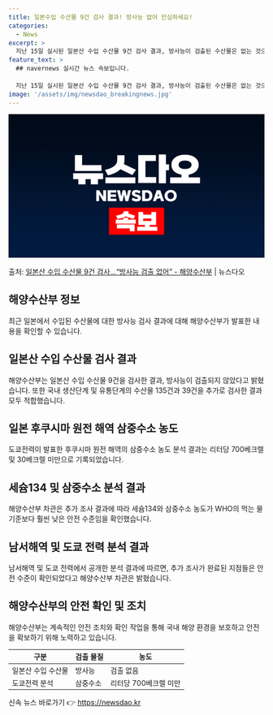 ```yaml
---
title: 일본수입 수산물 9건 검사 결과! 방사능 없어 안심하세요!
categories:
  - News
excerpt: >
  지난 15일 실시된 일본산 수입 수산물 9건 검사 결과, 방사능이 검출된 수산물은 없는 것으로 조사됐다. 또…
feature_text: >
  ## navernews 실시간 뉴스 속보입니다.

  지난 15일 실시된 일본산 수입 수산물 9건 검사 결과, 방사능이 검출된 수산물은 없는 것으로 조사됐다. 또…
image: '/assets/img/newsdao_breakingnews.jpg'
---
```


![뉴스다오 속보](/assets/img/newsdao_breakingnews.jpg)

<p>출처: <a href="https://newsdao.kr/3604" rel="dofollow">일본산 수입 수산물 9건 검사…“방사능 검출 없어” - 해양수산부</a> | 뉴스다오</p>

<h2 data-ke-size="size26">해양수산부 정보</h2>
<p data-ke-size="size16">최근 일본에서 수입된 수산물에 대한 방사능 검사 결과에 대해 해양수산부가 발표한 내용을 확인할 수 있습니다.</p>

<h2 data-ke-size="size26">일본산 수입 수산물 검사 결과</h2>
<p data-ke-size="size16">해양수산부는 일본산 수입 수산물 9건을 검사한 결과, 방사능이 검출되지 않았다고 밝혔습니다. 또한 국내 생산단계 및 유통단계의 수산물 135건과 39건을 추가로 검사한 결과 모두 적합했습니다.</p>

<h2 data-ke-size="size26">일본 후쿠시마 원전 해역 삼중수소 농도</h2>
<p data-ke-size="size16">도쿄전력이 발표한 후쿠시마 원전 해역의 삼중수소 농도 분석 결과는 리터당 700베크렐 및 30베크렐 미만으로 기록되었습니다.</p>

<h2 data-ke-size="size26">세슘134 및 삼중수소 분석 결과</h2>
<p data-ke-size="size16">해양수산부 차관은 추가 조사 결과에 따라 세슘134와 삼중수소 농도가 WHO의 먹는 물 기준보다 훨씬 낮은 안전 수준임을 확인했습니다.</p>

<h2 data-ke-size="size26">남서해역 및 도쿄 전력 분석 결과</h2>
<p data-ke-size="size16">남서해역 및 도쿄 전력에서 공개한 분석 결과에 따르면, 추가 조사가 완료된 지점들은 안전 수준이 확인되었다고 해양수산부 차관은 밝혔습니다.</p>

<h2 data-ke-size="size26">해양수산부의 안전 확인 및 조치</h2>
<p data-ke-size="size16">해양수산부는 계속적인 안전 조치와 확인 작업을 통해 국내 해양 환경을 보호하고 안전을 확보하기 위해 노력하고 있습니다.</p>

<table>
<thead>
<tr>
<th>구분</th>
<th>검출 물질</th>
<th>농도</th>
</tr>
</thead>
<tbody>
<tr>
<td>일본산 수입 수산물</td>
<td>방사능</td>
<td>검출 없음</td>
</tr>
<tr>
<td>도쿄전력 분석</td>
<td>삼중수소</td>
<td>리터당 700베크렐 미만</td>
</tr>
</tbody>
</table>

<p data-ke-size="size16"></p>
 

신속 뉴스 바로가기 👉 <a href="https://newsdao.kr" rel="dofollow">https://newsdao.kr</a>



